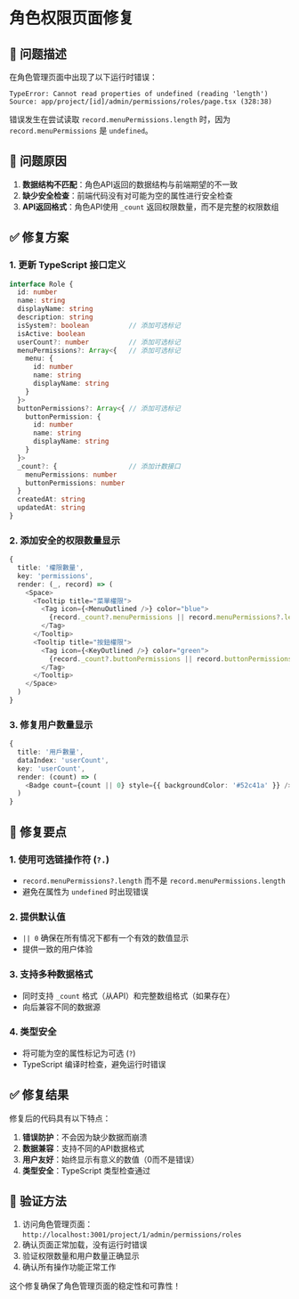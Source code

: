 # 角色权限页面修复

## 🐛 问题描述

在角色管理页面中出现了以下运行时错误：
```
TypeError: Cannot read properties of undefined (reading 'length')
Source: app/project/[id]/admin/permissions/roles/page.tsx (328:38)
```

错误发生在尝试读取 `record.menuPermissions.length` 时，因为 `record.menuPermissions` 是 `undefined`。

## 🔧 问题原因

1. **数据结构不匹配**：角色API返回的数据结构与前端期望的不一致
2. **缺少安全检查**：前端代码没有对可能为空的属性进行安全检查
3. **API返回格式**：角色API使用 `_count` 返回权限数量，而不是完整的权限数组

## ✅ 修复方案

### 1. 更新 TypeScript 接口定义

```typescript
interface Role {
  id: number
  name: string
  displayName: string
  description: string
  isSystem?: boolean          // 添加可选标记
  isActive: boolean
  userCount?: number          // 添加可选标记
  menuPermissions?: Array<{   // 添加可选标记
    menu: {
      id: number
      name: string
      displayName: string
    }
  }>
  buttonPermissions?: Array<{ // 添加可选标记
    buttonPermission: {
      id: number
      name: string
      displayName: string
    }
  }>
  _count?: {                  // 添加计数接口
    menuPermissions: number
    buttonPermissions: number
  }
  createdAt: string
  updatedAt: string
}
```

### 2. 添加安全的权限数量显示

```typescript
{
  title: '權限數量',
  key: 'permissions',
  render: (_, record) => (
    <Space>
      <Tooltip title="菜單權限">
        <Tag icon={<MenuOutlined />} color="blue">
          {record._count?.menuPermissions || record.menuPermissions?.length || 0}
        </Tag>
      </Tooltip>
      <Tooltip title="按鈕權限">
        <Tag icon={<KeyOutlined />} color="green">
          {record._count?.buttonPermissions || record.buttonPermissions?.length || 0}
        </Tag>
      </Tooltip>
    </Space>
  )
}
```

### 3. 修复用户数量显示

```typescript
{
  title: '用戶數量',
  dataIndex: 'userCount',
  key: 'userCount',
  render: (count) => (
    <Badge count={count || 0} style={{ backgroundColor: '#52c41a' }} />
  )
}
```

## 🎯 修复要点

### 1. 使用可选链操作符 (`?.`)
- `record.menuPermissions?.length` 而不是 `record.menuPermissions.length`
- 避免在属性为 `undefined` 时出现错误

### 2. 提供默认值
- `|| 0` 确保在所有情况下都有一个有效的数值显示
- 提供一致的用户体验

### 3. 支持多种数据格式
- 同时支持 `_count` 格式（从API）和完整数组格式（如果存在）
- 向后兼容不同的数据源

### 4. 类型安全
- 将可能为空的属性标记为可选 (`?`)
- TypeScript 编译时检查，避免运行时错误

## ✅ 修复结果

修复后的代码具有以下特点：

1. **错误防护**：不会因为缺少数据而崩溃
2. **数据兼容**：支持不同的API数据格式
3. **用户友好**：始终显示有意义的数值（0而不是错误）
4. **类型安全**：TypeScript 类型检查通过

## 🚀 验证方法

1. 访问角色管理页面：`http://localhost:3001/project/1/admin/permissions/roles`
2. 确认页面正常加载，没有运行时错误
3. 验证权限数量和用户数量正确显示
4. 确认所有操作功能正常工作

这个修复确保了角色管理页面的稳定性和可靠性！
